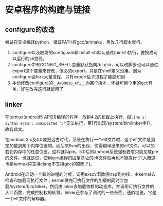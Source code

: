 # 安卓程序的构建与链接

## configure的改造

尝试在安卓编译python，保证PATH有gcc/ar/make，再改几行脚本就行。

1. configure以及触发的config.sub和install-sh默认通过/bin/sh执行，要换成可以运行的sh路径。
2. configure中有CONFIG_SHELL变量默认指向/bin/sh，可以改脚步也可以通过export这个变量来修改，但必须export，只是在shell定义没用。因为configure会fork大量进程，只有export后子进程才能感知到
3. 手动修改configure的`__ANDROID_API__`为某个版本，怀疑可能个用的gcc有关，好在改完这行就能用了

## linker

在termux(android5 API21)编译的程序，放到4.2的机器上执行，报`line 1: syntax error: unexpected ")"`无法执行，第1行出现/system/bin/linker字样，故有此文。

在android 2.x及4.0或更远古时代，系统在执行一个elf文件时，这个elf文件是固定加载到某个内存位置的。而后来llvm的出现，使得编译出来的elf文件，可以加载到内存中的任意位置，这种就叫pie。5.0后的android系统强制要求只能加载pie的文件，也就是说，使用gcc编译的固定基址的elf文件就再也不能执行了(大概这也是termux只支持clang不支持gcc的原因？)。

Android在启动一个新的进程的时候，调用execv函数族trap到内核，由kernel去检查和加载可执行文件；kernel做完可执行文件的加载的同时会加载/system/bin/linker，然后由linker去加载依赖的动态库，并调用可执行文件的入口函数，完成控制权的转移。linker还参与了调试的一些东西。通俗地说，它是一个elf文件的解释器。